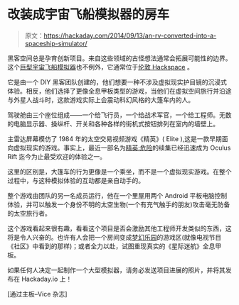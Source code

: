 # 改装成宇宙飞船模拟器的房车

> 原文：<https://hackaday.com/2014/09/13/an-rv-converted-into-a-spaceship-simulator/>

黑客空间总是孕育创新项目。来自这些领域的古怪想法通常会拓展可能性的边界。这个[巨型宇宙飞船模拟器](http://motherboard.vice.com/read/the-diy-spaceship-simulator-thats-more-immersive-than-virtual-reality)也不例外，它通常位于[伦敦 Hackspace](https://london.hackspace.org.uk/) 。

它是由一个 DIY 黑客团队创建的，他们想要一种不涉及虚拟现实护目镜的沉浸式体验。相反，他们选择了更像全息甲板类型的游戏，当他们在虚拟空间旅行并沿途与外星人战斗时，这款游戏实际上会震动科幻风格的大篷车内的人。

驾驶舱由三个座位组成——一个给飞行员，一个给战术军官，一个给工程师。无数的电脑显示器、操纵杆、开关和各种各样的街机式按钮排列在室内的墙壁上。

主雷达屏幕模仿了 1984 年的太空交易视频游戏《精英》( Elite ),这是一款早期面向虚拟现实的游戏。事实上，最近一部名为[精英:危险](http://www.elitedangerous.com/)的续集已经迅速成为 Oculus Rift 迄今为止最受欢迎的体验之一。

这里的区别是，大篷车的行为更像是一个乘坐，而不是一个虚拟现实游戏。在整个过程中，与这种模拟体验的互动都是亲自动手的。

整个游戏由团队的另一名成员运行，他在一个里屋用两个 Android 平板电脑控制体验，并可以触发一个身份不明的太空生物(一个有充气触手的朋友)攻击毫无防备的太空旅行者。

这个游戏看起来很有趣，看看这个项目是否会激励其他工程师开发类似的东西，这将是令人兴奋的。也许有人会把一个房间变成[梦幻乐园](http://community-sitcom.wikia.com/wiki/Dreamatorium)的游戏区(就像电视节目《社区》中看到的那样)；或者全力以赴，试图重现真实的《星际迷航》全息甲板。

如果任何人决定一起制作一个大型模拟器，请务必发送项目进展的照片，并将其发布在 Hackaday.io 上！

[通过主板–Vice 杂志]